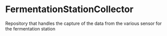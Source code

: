 # FermentationStationCollector
Repository that handles the capture of the data from the various sensor for the fermentation station
